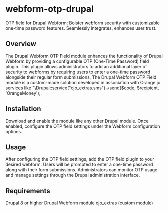 # webform-otp-drupal
OTP field for Drupal Webform: Bolster webform security with customizable one-time password features. Seamlessly integrates, enhances user trust.

<h2>Overview</h2>
The Drupal Webform OTP Field module enhances the functionality of Drupal Webform by providing a configurable OTP (One-Time Password) field plugin. This plugin allows administrators to add an additional layer of security to webforms by requiring users to enter a one-time password alongside their regular form submissions, The Drupal Webform OTP Field module is a custom-made solution developed in association with Orange.jo services like "\Drupal::service("ojo_extras.sms")->send($code, $recipient, 'OrangeMoney');. 

<h2>Installation</h2>
Download and enable the module like any other Drupal module.
Once enabled, configure the OTP field settings under the Webform configuration options.

<h2>Usage</h2>
After configuring the OTP field settings, add the OTP field plugin to your desired webform.
Users will be prompted to enter a one-time password along with their form submissions.
Administrators can monitor OTP usage and manage settings through the Drupal administration interface.

<h2>Requirements</h2>
Drupal 8 or higher
Drupal Webform module
ojo_extras (custom module)
